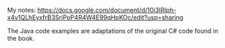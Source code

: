 My notes: https://docs.google.com/document/d/10i3IRIph-x4v1QLhEyxfrB3SrjPoP4R4W4E99qHpKOc/edit?usp=sharing

The Java code examples are adaptations of the original C# code found in the book. 
